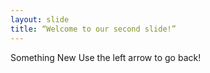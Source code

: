 ```yaml
---
layout: slide
title: “Welcome to our second slide!”
---
```

Something New
Use the left arrow to go back!
